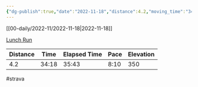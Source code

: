 ```yaml
---
{"dg-publish":true,"date":"2022-11-18","distance":4.2,"moving_time":"34:18","elapsed_time":"35:43","pace":"8:10","total_elevation_gain":350,"url":"https://www.strava.com/activities/8146219525","permalink":"/01-personal/strava/2022-11-18-lunch-run/","dgPassFrontmatter":true}
---
```



[[00-daily/2022-11/2022-11-18\|2022-11-18]]

[Lunch Run](https://www.strava.com/activities/8146219525)

| Distance | Time  | Elapsed Time | Pace | Elevation |
| -------- | ----- | ------------ | ---- | --------- |
| 4.2      | 34:18 | 35:43        | 8:10 | 350       |




#strava
